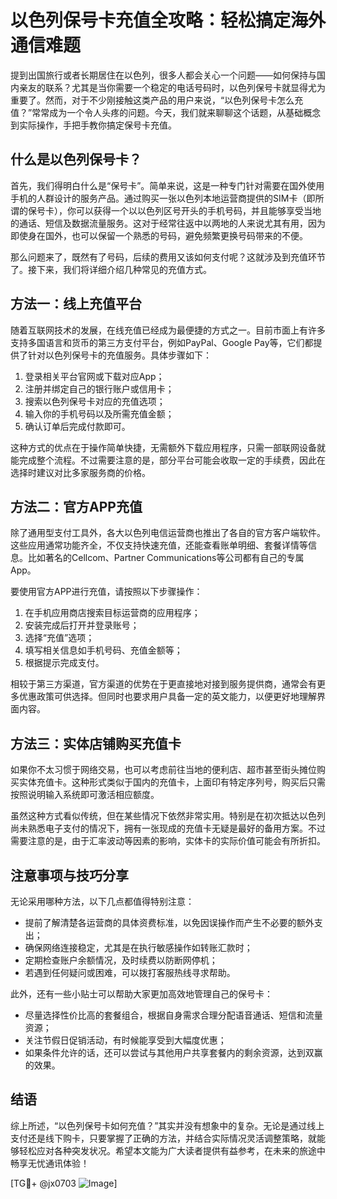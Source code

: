 # 以色列保号卡充值全攻略：轻松搞定海外通信难题

提到出国旅行或者长期居住在以色列，很多人都会关心一个问题——如何保持与国内亲友的联系？尤其是当你需要一个稳定的电话号码时，以色列保号卡就显得尤为重要了。然而，对于不少刚接触这类产品的用户来说，“以色列保号卡怎么充值？”常常成为一个令人头疼的问题。今天，我们就来聊聊这个话题，从基础概念到实际操作，手把手教你搞定保号卡充值。

## 什么是以色列保号卡？

首先，我们得明白什么是“保号卡”。简单来说，这是一种专门针对需要在国外使用手机的人群设计的服务产品。通过购买一张以色列本地运营商提供的SIM卡（即所谓的保号卡），你可以获得一个以以色列区号开头的手机号码，并且能够享受当地的通话、短信及数据流量服务。这对于经常往返中以两地的人来说尤其有用，因为即使身在国外，也可以保留一个熟悉的号码，避免频繁更换号码带来的不便。

那么问题来了，既然有了号码，后续的费用又该如何支付呢？这就涉及到充值环节了。接下来，我们将详细介绍几种常见的充值方式。

## 方法一：线上充值平台

随着互联网技术的发展，在线充值已经成为最便捷的方式之一。目前市面上有许多支持多国语言和货币的第三方支付平台，例如PayPal、Google Pay等，它们都提供了针对以色列保号卡的充值服务。具体步骤如下：

1. 登录相关平台官网或下载对应App；
2. 注册并绑定自己的银行账户或信用卡；
3. 搜索以色列保号卡对应的充值选项；
4. 输入你的手机号码以及所需充值金额；
5. 确认订单后完成付款即可。

这种方式的优点在于操作简单快捷，无需额外下载应用程序，只需一部联网设备就能完成整个流程。不过需要注意的是，部分平台可能会收取一定的手续费，因此在选择时建议对比多家服务商的价格。

## 方法二：官方APP充值

除了通用型支付工具外，各大以色列电信运营商也推出了各自的官方客户端软件。这些应用通常功能齐全，不仅支持快速充值，还能查看账单明细、套餐详情等信息。比如著名的Cellcom、Partner Communications等公司都有自己的专属App。

要使用官方APP进行充值，请按照以下步骤操作：

1. 在手机应用商店搜索目标运营商的应用程序；
2. 安装完成后打开并登录账号；
3. 选择“充值”选项；
4. 填写相关信息如手机号码、充值金额等；
5. 根据提示完成支付。

相较于第三方渠道，官方渠道的优势在于更直接地对接到服务提供商，通常会有更多优惠政策可供选择。但同时也要求用户具备一定的英文能力，以便更好地理解界面内容。

## 方法三：实体店铺购买充值卡

如果你不太习惯于网络交易，也可以考虑前往当地的便利店、超市甚至街头摊位购买实体充值卡。这种形式类似于国内的充值卡，上面印有特定序列号，购买后只需按照说明输入系统即可激活相应额度。

虽然这种方式看似传统，但在某些情况下依然非常实用。特别是在初次抵达以色列尚未熟悉电子支付的情况下，拥有一张现成的充值卡无疑是最好的备用方案。不过需要注意的是，由于汇率波动等因素的影响，实体卡的实际价值可能会有所折扣。

## 注意事项与技巧分享

无论采用哪种方法，以下几点都值得特别注意：

- 提前了解清楚各运营商的具体资费标准，以免因误操作而产生不必要的额外支出；
- 确保网络连接稳定，尤其是在执行敏感操作如转账汇款时；
- 定期检查账户余额情况，及时续费以防断网停机；
- 若遇到任何疑问或困难，可以拨打客服热线寻求帮助。

此外，还有一些小贴士可以帮助大家更加高效地管理自己的保号卡：

- 尽量选择性价比高的套餐组合，根据自身需求合理分配语音通话、短信和流量资源；
- 关注节假日促销活动，有时候能享受到大幅度优惠；
- 如果条件允许的话，还可以尝试与其他用户共享套餐内的剩余资源，达到双赢的效果。

## 结语

综上所述，“以色列保号卡如何充值？”其实并没有想象中的复杂。无论是通过线上支付还是线下购卡，只要掌握了正确的方法，并结合实际情况灵活调整策略，就能够轻松应对各种突发状况。希望本文能为广大读者提供有益参考，在未来的旅途中畅享无忧通讯体验！

[TG💪+ @jx0703 ![Image](https://github.com/user-attachments/assets/dbca1d08-cadb-493c-b0ec-ad6f7a83f270)]